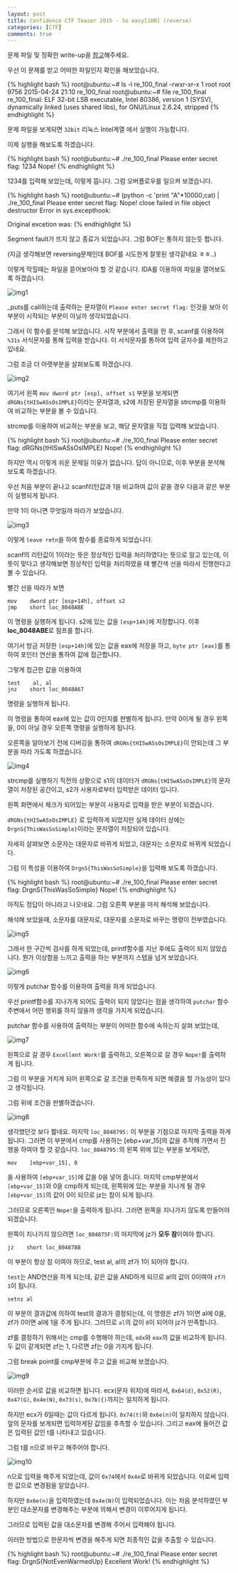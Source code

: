 ```yaml
---
layout: post
title: Confidence CTF Teaser 2015 - So easy[100] (reverse)
categories: [CTF]
comments: true
---
```


문제 파일 및 정확한 write-up을 [참고](https://github.com/ctfs/write-ups-2015/tree/master/confidence-ctf-teaser-2015/reverse/so-easy-100)해주세요.

우선 이 문제를 받고 어떠한 파일인지 확인을 해보았습니다.

{% highlight bash %}
root@ubuntu:~# ls -l re_100_final
-rwxr-xr-x 1 root root 9756 2015-04-24 21:10 re_100_final
root@ubuntu:~# file re_100_final
re_100_final: ELF 32-bit LSB executable, Intel 80386, version 1 (SYSV), dynamically linked (uses shared libs), for GNU/Linux 2.6.24, stripped
{% endhighlight %}

문제 파일을 보게되면 `32bit` 리눅스 Intel계열 에서 실행이 가능합니다.

이제 실행을 해보도록 하겠습니다.

{% highlight bash %}
root@ubuntu:~# ./re_100_final
Please enter secret flag:
1234
Nope!
{% endhighlight %}

1234를 입력해 보았는데, 이렇게 뜹니다. 그럼 오버플로우를 일으켜 보겠습니다.

{% highlight bash %}
root@ubuntu:~# (python -c 'print "A"*10000;cat) | ./re_100_final
Please enter secret flag:
Nope!
close failed in file object destructor
Error in sys.excepthook:

Original excetion was:
{% endhighlight %}

Segment fault가 뜨지 않고 종료가 되었습니다. 그럼 BOF는 통하지 않는듯 합니다.

(지금 생각해보면 reversing문제인데 BOF를 시도한게 잘못된 생각같네요 ㅎㅎ..)

이렇게 막힐때는 파일을 뜯어보아야 할 것 같습니다. IDA를 이용하여 파일을 열어보도록 하겠습니다.

![img1]({{site.url}}/img/2015-05-13-Confidence-CTF-Teaser-2015-So-easy-100-reverse/img1.png)

_puts를 call하는데 출력하는 문자열이 `Please enter secret flag:` 인것을 보아 이 부분이 시작되는 부분이 아닐까 생각되었습니다.

그래서 이 함수를 분석해 보았습니다. 시작 부분에서 출력을 한 후, scanf를 이용하여 `%31s` 서식문자를 통해 입력을 받습니다. 이 서식문자를 통하여 입력 글자수를 제한하고 있네요.

그럼 조금 더 아랫부분을 살펴보도록 하겠습니다.

![img2]({{site.url}}/img/2015-05-13-Confidence-CTF-Teaser-2015-So-easy-100-reverse/img2.png)

여기서 왼쪽 `mov dword ptr [esp], offset s1` 부분을 보게되면 `dRGNs{tHISwASsOsIMPLE}`이라는 문자열과, s2에 저장된 문자열을 strcmp를 이용하여 비교하는 부분을 볼 수 있습니다.

strcmp를 이용하여 비교하는 부분을 보고, 해당 문자열을 직접 입력해 보았습니다.

{% highlight bash %}
root@ubuntu:~# ./re_100_final
Please enter secret flag:
dRGNs{tHISwASsOsIMPLE}
Nope!
{% endhighlight %}

하지만 역시 이렇게 쉬운 문제일 이유가 없습니다. 답이 아니므로, 이후 부분을 분석해 보도록 하겠습니다.

우선 처음 부분이 끝나고 scanf리턴값과 1을 비교하여 값이 같을 경우 다음과 같은 부분이 실행되게 됩니다.

만약 1이 아니면 무엇일까 따라가 보았습니다.

![img3]({{site.url}}/img/2015-05-13-Confidence-CTF-Teaser-2015-So-easy-100-reverse/img3.png)

이렇게 `leave retn`을 하여 함수를 종료하게 되었습니다.

scanf의 리턴값이 1이라는 뜻은 정상적인 입력을 처리하였다는 뜻으로 알고 있는데, 이 뜻이 맞다고 생각해보면 정상적인 입력을 처리하였을 때 빨간색 선을 따라서 진행한다고 볼 수 있습니다.

빨간 선을 따라가 보면

```
mov    dword ptr [esp+14h], offset s2
jmp    short loc_8048ABE
```

이 명령을 실행하게 됩니다. s2에 있는 값을 `[esp+14h]`에 저장합니다. 이후 **loc_8048ABE**로 점프를 합니다.

여기서 방금 저장한 `[esp+14h]`에 있는 값을 eax에 저장을 하고, `byte ptr [eax]`를 통하여 포인터 연산을 통하여 값에 접근합니다.

그렇게 접근한 값을 이용하여

```
test    al, al
jnz    short loc_8048A67
```

명령을 실행하게 됩니다.

이 명령을 통하여 eax에 있는 값이 0인지를 판별하게 됩니다. 만약 0이게 될 경우 왼쪽을, 0이 아닐 경우 오른쪽 명령을 실행하게 됩니다.

오른쪽을 알아보기 전에 디버깅을 통하여 `dRGNs{tHISwASsOsIMPLE}`이 안되는데 그 부분을 따라 가도록 하겠습니다.

![img4]({{site.url}}/img/2015-05-13-Confidence-CTF-Teaser-2015-So-easy-100-reverse/img4.png)

strcmp를 실행하기 직전의 상황으로 s1의 데이터가 `dRGNs{tHISwASsOsIMPLE}`의 문자열이 저장된 공간이고, s2가 사용자로부터 입력받은 데이터 입니다.

왼쪽 화면에서 체크가 되어있는 부분이 사용자로 입력을 받은 부분이 되겠습니다.

`dRGNs{tHISwASsOsIMPLE}` 로 입력하게 되었지만 실제 데이터 상에는 `DrgnS{ThisWasSoSimple}`이라는 문자열이 저장되어 있습니다.

자세히 살펴보면 소문자는 대문자로 바뀌게 되었고, 대문자는 소문자로 바뀌게 되었습니다.

그럼 이 특성을 이용하여 `DrgnS{ThisWasSoSimple}`을 입력해 보도록 하겠습니다.

{% highlight bash %}
root@ubuntu:~# ./re_100_final
Please enter secret flag:
DrgnS{ThisWasSoSimple}
Nope!
{% endhighlight %}

아직도 정답이 아니라고 나오네요. 그럼 오른쪽 부분을 마저 해석해 보았습니다.

해석해 보았을때, 소문자를 대문자로, 대문자를 소문자로 바꾸는 명령이 전부였습니다.

![img5]({{site.url}}/img/2015-05-13-Confidence-CTF-Teaser-2015-So-easy-100-reverse/img5.png)

그래서 한 구간씩 검사를 하게 되었는데, printf함수를 지난 후에도 출력이 되지 않았습니다. 뭔가 이상함을 느끼고 출력을 하는 부분까지 스텝을 넘겨 보았습니다.

![img6]({{site.url}}/img/2015-05-13-Confidence-CTF-Teaser-2015-So-easy-100-reverse/img6.png)

이렇게 putchar 함수를 이용하여 출력을 하게 되었습니다.

우선 printf함수를 지나가게 되어도 출력이 되지 않았다는 점을 생각하여 `putchar` 함수 주변에서 어떤 행위를 하지 않을까 생각을 가지게 되었습니다.

putchar 함수를 사용하여 출력하는 부분이 어떠한 함수에 속하는지 살펴 보았는데, 

![img7]({{site.url}}/img/2015-05-13-Confidence-CTF-Teaser-2015-So-easy-100-reverse/img7.png)

왼쪽으로 갈 경우 `Excellent Work!`를 출력하고, 오른쪽으로 갈 경우 `Nope!`를 출력하게 됩니다.

그럼 이 부분을 거치게 되어 왼쪽으로 갈 조건을 만족하게 되면 해결을 할 가능성이 있다고 생각됩니다.

그럼 위에 조건을 판별하겠습니다.

![img8]({{site.url}}/img/2015-05-13-Confidence-CTF-Teaser-2015-So-easy-100-reverse/img8.png)

생각했던것 보다 짧네요. 마지막 `loc_8048795:` 이 부분을 기점으로 마지막 출력을 하게 됩니다. 그러면 이 부분에서 cmp를 사용하는 [ebp+var_15]의 값을 추적해 가면서 진행을 하여야 할 것 같습니다. `loc_8048795:`의 왼쪽 위에 있는 부분을 보게되면,

```
mov    [ebp+var_15], 0
```

을 사용하여 `[ebp+var_15]`에 값을 0을 넣어 줍니다. 마지막 cmp부분에서 `[ebp+var_15]`와 0을 cmp하게 되는데, 왼쪽위에 있는 부분을 지나게 될 경우 `[ebp+var_15]`의 값이 0이 되므로 jz는 참이 되게 됩니다.

그러므로 오른쪽인 `Nope!`을 출력하게 됩니다. 그러면 왼쪽을 지나가지 않도록 만들어야 되겠습니다.

왼쪽이 지나가지 않으려면 `loc_804875F:`의 마지막에 jz가 **모두 참**이여야 합니다.
```
jz    short loc_804878B
```

이 부분이 항상 참 이여야 하므로, test al, al의 zf가 1이 되어야 합니다.

`test`는 AND연산을 하게 되는데, 같은 값을 AND하게 되므로 al의 값이 0이여야 `zf가 1`이 됩니다.

```
setnz al
```

이 부분의 결과값에 의하여 test의 결과가 결정되는데, 이 명령은 zf가 1이면 al에 0을, zf가 0이면 al에 1을 주게 됩니다. 그러므로 `al`의 값이 `0`이 되어야 jz가 만족합니다.

zf를 결정하기 위해서는 cmp를 수행해야 하는데, `edx`와 `eax`의 값을 비교하게 됩니다. 두 값이 같게되면 zf는 1, 다르면 zf는 0을 가지게 됩니다.

그럼 break point를 cmp부분에 주고 값을 비교해 보겠습니다.

![img9]({{site.url}}/img/2015-05-13-Confidence-CTF-Teaser-2015-So-easy-100-reverse/img9.png) 

이러한 순서로 값을 비교하면 됩니다. ecx(문자 위치)에 따라서, `0x64(d)`, `0x52(R)`, `0x47(G)`, `0x4e(N)`, `0x73(s)`, `0x7b({)`까지는 일치하게 됩니다.

하지만 ecx가 6일때는 값이 다르게 됩니다. `0x74(t)`와 `0x6e(n)`이 일치하지 않습니다. 앞의 문자를 보게되면 입력하게된 값임을 추측할 수 있습니다. 그리고 eax에 들어간 값은 입력된 값인 t를 나타내고 있습니다.

그럼 t를 n으로 바꾸고 해주어야 합니다.

![img10]({{site.url}}/img/2015-05-13-Confidence-CTF-Teaser-2015-So-easy-100-reverse/img10.png) 

n으로 입력을 해주게 되었는데, 값이 `0x74`에서 `0x4e`로 바뀌게 되었습니다. 이로써 입력한 값으로 변경됨을 알았습니다.

하지만 `0x6e(n)`을 입력하였는데 `0x4e(N)`이 입력되었습니다. 이는 처음 분석하였던 부분인 대소문자를 변경해주는 부분에 의해서 변경이 이루어지게 됩니다.

그러므로 입력된 값을 대소문자를 변경해 주어서 입력해야 됩니다.

이러한 방법으로 한문자씩 변경을 해주게 되면 최종적인 값을 추출할 수 있습니다.

{% highlight bash %}
root@ubuntu:~# ./re_100_final
Please enter secret flag:
DrgnS{NotEvenWarmedUp}
Excellent Work!
{% endhighlight %}